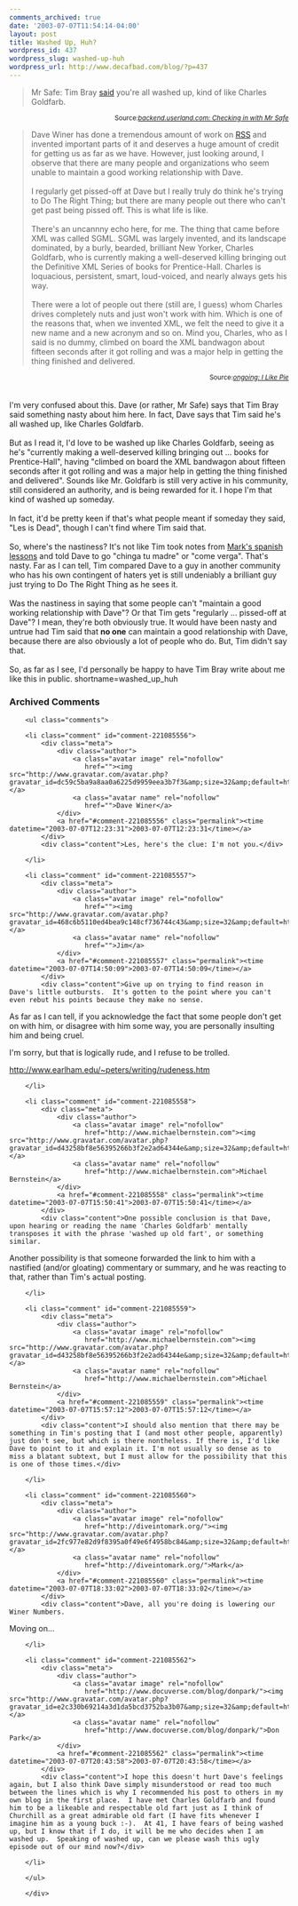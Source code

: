 ```yaml
---
comments_archived: true
date: '2003-07-07T11:54:14-04:00'
layout: post
title: Washed Up, Huh?
wordpress_id: 437
wordpress_slug: washed-up-huh
wordpress_url: http://www.decafbad.com/blog/?p=437
---
```

<blockquote cite="http://backend.userland.com/checkingInWithMrSafe">
Mr Safe: Tim Bray <a href="http://tbray.org/ongoing/When/200x/2003/06/23/SamsPie#davewiner" target="_top">said</a> you're all washed up, kind of like Charles Goldfarb.
</blockquote>
<div class="credit" align="right"><small>Source:<cite><a href="http://backend.userland.com/checkingInWithMrSafe">backend.userland.com: Checking in with Mr Safe</a></cite></small></div>
<blockquote cite="http://tbray.org/ongoing/When/200x/2003/06/23/SamsPie#davewiner">
Dave Winer has done a tremendous amount of work on <a href="http://www.decafbad.com/twiki/bin/view/Main/RSS">RSS</a> and invented
important parts of it and deserves a huge amount of credit for getting
us as far as we have. However, just looking around, I observe that
there are many people and organizations who seem unable to maintain a
good working relationship with Dave.
<br /><br />
I regularly get pissed-off at Dave but I really truly do think he's
trying to Do The Right Thing; but there are many people out there who
can't get past being pissed off. This is what life is like.
<br /><br />
There's an uncannny echo here, for me.  The thing that came before XML
was called SGML. SGML was largely invented, and its landscape
dominated, by a burly, bearded, brilliant New Yorker, Charles
Goldfarb, who is currently making a well-deserved killing bringing out
the Definitive XML Series of books for Prentice-Hall.  Charles is
loquacious, persistent, smart, loud-voiced, and nearly always gets his
way.
<br /><br />
There were a lot of people out there (still are, I guess) whom Charles
drives completely nuts and just won't work with him. Which is one of
the reasons that, when we invented XML, we felt the need to give it a
new name and a new acronym and so on. Mind you, Charles, who as I said
is no dummy, climbed on board the XML bandwagon about fifteen seconds
after it got rolling and was a major help in getting the thing
finished and delivered.
</blockquote>
<div class="credit" align="right"><small>Source:<cite><a href="http://tbray.org/ongoing/When/200x/2003/06/23/SamsPie#davewiner">ongoing: I Like Pie</a></cite></small></div>
<br /><br />
I'm very confused about this.  Dave (or rather, Mr Safe) says that Tim Bray
said something nasty about him here.  In fact, Dave says that Tim said
he's all washed up, like Charles Goldfarb.
<br /><br />
But as I read it, I'd love to be washed up like Charles Goldfarb,
seeing as he's "currently making a well-deserved killing bringing out
... books for Prentice-Hall", having "climbed on board the XML bandwagon
about fifteen seconds after it got rolling and was a major help
in getting the thing finished and delivered".  Sounds like Mr. Goldfarb
is still very active in his community, still considered an authority,
and is being rewarded for it.  I hope I'm that kind of washed up someday.
<br /><br />
In fact, it'd be pretty keen if that's what people meant if someday
they said, "Les is Dead", though I can't find where Tim said that.
<br /><br />
So, where's the nastiness?  It's not like Tim took notes from
<a href="http://diveintomark.org/archives/2003/06/19/teach_me_spanish_curse_words.html" target="_top">Mark's spanish lessons</a>
and told Dave to go "chinga tu madre" or "come verga".  That's nasty.
Far as I can tell, Tim compared Dave to a guy in another community
who has his own contingent of haters yet is still undeniably a brilliant
guy just trying to Do The Right Thing as he sees it.
<br /><br />
Was the nastiness in saying that some people can't "maintain a good
working relationship with Dave"?  Or that Tim gets "regularly ...
pissed-off at Dave"?  I mean, they're both obviously true.  It would
have been nasty and untrue had Tim said that <strong>no one</strong> can maintain a
good relationship with Dave, because there are also obviously a lot of
people who do.  But, Tim didn't say that.
<br /><br />
So, as far as I see, I'd personally be happy to have Tim Bray write
about me like this in public.
<!--more-->
shortname=washed_up_huh

<div id="comments" class="comments archived-comments">
            <h3>Archived Comments</h3>
            
        <ul class="comments">
            
        <li class="comment" id="comment-221085556">
            <div class="meta">
                <div class="author">
                    <a class="avatar image" rel="nofollow" 
                       href=""><img src="http://www.gravatar.com/avatar.php?gravatar_id=dc59c5ba9a8aa0a6225d9959eea3b7f3&amp;size=32&amp;default=http://mediacdn.disqus.com/1320279820/images/noavatar32.png"/></a>
                    <a class="avatar name" rel="nofollow" 
                       href="">Dave Winer</a>
                </div>
                <a href="#comment-221085556" class="permalink"><time datetime="2003-07-07T12:23:31">2003-07-07T12:23:31</time></a>
            </div>
            <div class="content">Les, here's the clue: I'm not you.</div>
            
        </li>
    
        <li class="comment" id="comment-221085557">
            <div class="meta">
                <div class="author">
                    <a class="avatar image" rel="nofollow" 
                       href=""><img src="http://www.gravatar.com/avatar.php?gravatar_id=468c6b5110ed4bea9c148cf736744c43&amp;size=32&amp;default=http://mediacdn.disqus.com/1320279820/images/noavatar32.png"/></a>
                    <a class="avatar name" rel="nofollow" 
                       href="">Jim</a>
                </div>
                <a href="#comment-221085557" class="permalink"><time datetime="2003-07-07T14:50:09">2003-07-07T14:50:09</time></a>
            </div>
            <div class="content">Give up on trying to find reason in Dave's little outbursts.  It's gotten to the point where you can't even rebut his points because they make no sense.

As far as I can tell, if you acknowledge the fact that some people don't get on with him, or disagree with him some way, you are personally insulting him and being cruel.

I'm sorry, but that is logically rude, and I refuse to be trolled.

http://www.earlham.edu/~peters/writing/rudeness.htm</div>
            
        </li>
    
        <li class="comment" id="comment-221085558">
            <div class="meta">
                <div class="author">
                    <a class="avatar image" rel="nofollow" 
                       href="http://www.michaelbernstein.com"><img src="http://www.gravatar.com/avatar.php?gravatar_id=d43258bf8e56395266b3f2e2ad64344e&amp;size=32&amp;default=http://mediacdn.disqus.com/1320279820/images/noavatar32.png"/></a>
                    <a class="avatar name" rel="nofollow" 
                       href="http://www.michaelbernstein.com">Michael Bernstein</a>
                </div>
                <a href="#comment-221085558" class="permalink"><time datetime="2003-07-07T15:50:41">2003-07-07T15:50:41</time></a>
            </div>
            <div class="content">One possible conclusion is that Dave, upon hearing or reading the name 'Charles Goldfarb' mentally transposes it with the phrase 'washed up old fart', or something similar.

Another possibility is that someone forwarded the link to him with a nastified (and/or gloating) commentary or summary, and he was reacting to that, rather than Tim's actual posting.</div>
            
        </li>
    
        <li class="comment" id="comment-221085559">
            <div class="meta">
                <div class="author">
                    <a class="avatar image" rel="nofollow" 
                       href="http://www.michaelbernstein.com"><img src="http://www.gravatar.com/avatar.php?gravatar_id=d43258bf8e56395266b3f2e2ad64344e&amp;size=32&amp;default=http://mediacdn.disqus.com/1320279820/images/noavatar32.png"/></a>
                    <a class="avatar name" rel="nofollow" 
                       href="http://www.michaelbernstein.com">Michael Bernstein</a>
                </div>
                <a href="#comment-221085559" class="permalink"><time datetime="2003-07-07T15:57:12">2003-07-07T15:57:12</time></a>
            </div>
            <div class="content">I should also mention that there may be something in Tim's posting that I (and most other people, apparently) just don't see, but which is there nontheless. If there is, I'd like Dave to point to it and explain it. I'm not usually so dense as to miss a blatant subtext, but I must allow for the possibility that this is one of those times.</div>
            
        </li>
    
        <li class="comment" id="comment-221085560">
            <div class="meta">
                <div class="author">
                    <a class="avatar image" rel="nofollow" 
                       href="http://diveintomark.org/"><img src="http://www.gravatar.com/avatar.php?gravatar_id=2fc977e82d9f8395a0f49e6f4958bc84&amp;size=32&amp;default=http://mediacdn.disqus.com/1320279820/images/noavatar32.png"/></a>
                    <a class="avatar name" rel="nofollow" 
                       href="http://diveintomark.org/">Mark</a>
                </div>
                <a href="#comment-221085560" class="permalink"><time datetime="2003-07-07T18:33:02">2003-07-07T18:33:02</time></a>
            </div>
            <div class="content">Dave, all you're doing is lowering our Winer Numbers.

Moving on...</div>
            
        </li>
    
        <li class="comment" id="comment-221085562">
            <div class="meta">
                <div class="author">
                    <a class="avatar image" rel="nofollow" 
                       href="http://www.docuverse.com/blog/donpark/"><img src="http://www.gravatar.com/avatar.php?gravatar_id=e2c330b69214a3d1da5bcd3752ba3b07&amp;size=32&amp;default=http://mediacdn.disqus.com/1320279820/images/noavatar32.png"/></a>
                    <a class="avatar name" rel="nofollow" 
                       href="http://www.docuverse.com/blog/donpark/">Don Park</a>
                </div>
                <a href="#comment-221085562" class="permalink"><time datetime="2003-07-07T20:43:58">2003-07-07T20:43:58</time></a>
            </div>
            <div class="content">I hope this doesn't hurt Dave's feelings again, but I also think Dave simply misunderstood or read too much between the lines which is why I recommended his post to others in my own blog in the first place.  I have met Charles Goldfarb and found him to be a likeable and respectable old fart just as I think of Churchill as a great admirable old fart (I have fits whenever I imagine him as a young buck :-).  At 41, I have fears of being washed up, but I know that if I do, it will be me who decides when I am washed up.  Speaking of washed up, can we please wash this ugly episode out of our mind now?</div>
            
        </li>
    
        </ul>
    
        </div>
    